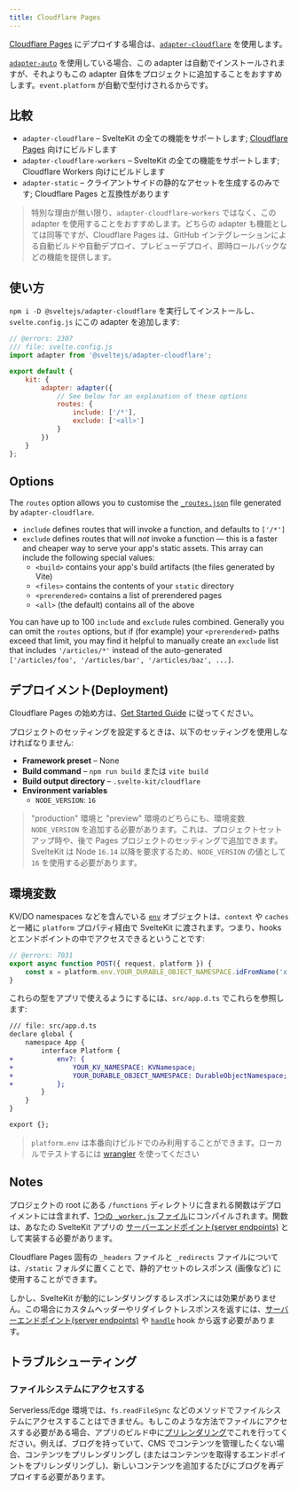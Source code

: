 ```yaml
---
title: Cloudflare Pages
---
```


[Cloudflare Pages](https://developers.cloudflare.com/pages/) にデプロイする場合は、[`adapter-cloudflare`](https://github.com/sveltejs/kit/tree/master/packages/adapter-cloudflare) を使用します。

[`adapter-auto`](adapter-auto) を使用している場合、この adapter は自動でインストールされますが、それよりもこの adapter 自体をプロジェクトに追加することをおすすめします。`event.platform` が自動で型付けされるからです。

## 比較

- `adapter-cloudflare` – SvelteKit の全ての機能をサポートします; [Cloudflare Pages](https://blog.cloudflare.com/cloudflare-pages-goes-full-stack/) 向けにビルドします
- `adapter-cloudflare-workers` – SvelteKit の全ての機能をサポートします; Cloudflare Workers 向けにビルドします
- `adapter-static` – クライアントサイドの静的なアセットを生成するのみです; Cloudflare Pages と互換性があります

> 特別な理由が無い限り、`adapter-cloudflare-workers` ではなく、この adapter を使用することをおすすめします。どちらの adapter も機能としては同等ですが、Cloudflare Pages は、GitHub インテグレーションによる自動ビルドや自動デプロイ、プレビューデプロイ、即時ロールバックなどの機能を提供します。

## 使い方

`npm i -D @sveltejs/adapter-cloudflare` を実行してインストールし、`svelte.config.js` にこの adapter を追加します:

```js
// @errors: 2307
/// file: svelte.config.js
import adapter from '@sveltejs/adapter-cloudflare';

export default {
	kit: {
		adapter: adapter({
			// See below for an explanation of these options
			routes: {
				include: ['/*'],
				exclude: ['<all>']
			}
		})
	}
};
```

## Options

The `routes` option allows you to customise the [`_routes.json`](https://developers.cloudflare.com/pages/platform/functions/routing/#create-a-_routesjson-file) file generated by `adapter-cloudflare`.

- `include` defines routes that will invoke a function, and defaults to `['/*']`
- `exclude` defines routes that will _not_ invoke a function — this is a faster and cheaper way to serve your app's static assets. This array can include the following special values:
	- `<build>` contains your app's build artifacts (the files generated by Vite)
	- `<files>` contains the contents of your `static` directory
	- `<prerendered>` contains a list of prerendered pages
	- `<all>` (the default) contains all of the above

You can have up to 100 `include` and `exclude` rules combined. Generally you can omit the `routes` options, but if (for example) your `<prerendered>` paths exceed that limit, you may find it helpful to manually create an `exclude` list that includes `'/articles/*'` instead of the auto-generated `['/articles/foo', '/articles/bar', '/articles/baz', ...]`.

## デプロイメント(Deployment)

Cloudflare Pages の始め方は、[Get Started Guide](https://developers.cloudflare.com/pages/get-started) に従ってください。

プロジェクトのセッティングを設定するときは、以下のセッティングを使用しなければなりません:

- **Framework preset** – None
- **Build command** – `npm run build` または `vite build`
- **Build output directory** – `.svelte-kit/cloudflare`
- **Environment variables**
	- `NODE_VERSION`: `16`

> "production" 環境と "preview" 環境のどちらにも、環境変数 `NODE_VERSION` を追加する必要があります。これは、プロジェクトセットアップ時や、後で Pages プロジェクトのセッティングで追加できます。SvelteKit は Node `16.14` 以降を要求するため、`NODE_VERSION` の値として `16` を使用する必要があります。

## 環境変数

KV/DO namespaces などを含んでいる [`env`](https://developers.cloudflare.com/workers/runtime-apis/fetch-event#parameters) オブジェクトは、`context` や `caches` と一緒に `platform` プロパティ経由で SvelteKit に渡されます。つまり、hooks とエンドポイントの中でアクセスできるということです:

```js
// @errors: 7031
export async function POST({ request, platform }) {
	const x = platform.env.YOUR_DURABLE_OBJECT_NAMESPACE.idFromName('x');
}
```

これらの型をアプリで使えるようにするには、`src/app.d.ts` でこれらを参照します:

```diff
/// file: src/app.d.ts
declare global {
	namespace App {
		interface Platform {
+			env?: {
+				YOUR_KV_NAMESPACE: KVNamespace;
+				YOUR_DURABLE_OBJECT_NAMESPACE: DurableObjectNamespace;
+			};
		}
	}
}

export {};
```

> `platform.env` は本番向けビルドでのみ利用することができます。ローカルでテストするには [wrangler](https://developers.cloudflare.com/workers/cli-wrangler) を使ってください

## Notes

プロジェクトの root にある `/functions` ディレクトリに含まれる関数はデプロイメントには含まれず、[1つの `_worker.js` ファイル](https://developers.cloudflare.com/pages/platform/functions/#advanced-mode)にコンパイルされます。関数は、あなたの SvelteKit アプリの [サーバーエンドポイント(server endpoints)](https://kit.svelte.jp/docs/routing#server) として実装する必要があります。

Cloudflare Pages 固有の `_headers` ファイルと `_redirects` ファイルについては、`/static` フォルダに置くことで、静的アセットのレスポンス (画像など) に使用することができます。

しかし、SvelteKit が動的にレンダリングするレスポンスには効果がありません。この場合にカスタムヘッダーやリダイレクトレスポンスを返すには、[サーバーエンドポイント(server endpoints)](https://kit.svelte.jp/docs/routing#server) や [`handle`](https://kit.svelte.jp/docs/hooks#server-hooks-handle) hook から返す必要があります。

## トラブルシューティング

### ファイルシステムにアクセスする

Serverless/Edge 環境では、`fs.readFileSync` などのメソッドでファイルシステムにアクセスすることはできません。もしこのような方法でファイルにアクセスする必要がある場合、アプリのビルド中に[プリレンダリング](https://kit.svelte.jp/docs/page-options#prerender)でこれを行ってください。例えば、ブログを持っていて、CMS でコンテンツを管理したくない場合、コンテンツをプリレンダリングし (またはコンテンツを取得するエンドポイントをプリレンダリングし)、新しいコンテンツを追加するたびにブログを再デプロイする必要があります。
